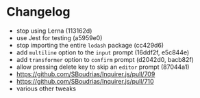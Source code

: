 # Changelog

- stop using Lerna (113162d)
- use Jest for testing (a5959e0)
- stop importing the entire `lodash` package (cc429d6)
- add `multiline` option to the `input` prompt (16ddf2f, e5c844e)
- add `transformer` option to `confirm` prompt (d2042d0, bacb82f)
- allow pressing delete key to skip an `editor` prompt (87044a1)
- https://github.com/SBoudrias/Inquirer.js/pull/709
- https://github.com/SBoudrias/Inquirer.js/pull/710
- various other tweaks

